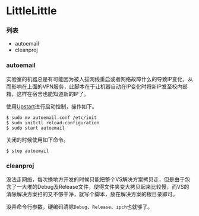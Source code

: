 # LittleLittle

### 列表

- autoemail
- cleanproj

### autoemail
实验室的机器总是有可能因为被人拔网线重启或者网络故障什么的导致IP变化，从而影响在上面的VPN服务，此脚本在于让机器自动在IP变化时将新IP发至校内邮箱，这样在宿舍也能知道新的IP了。

使用[Upstart](http://upstart.ubuntu.com/cookbook)进行启动控制，操作如下。

```
$ sudo mv autoemail.conf /etc/init
$ sudo initctl reload-configuration
$ sudo start autoemail
```

关闭的时候使用如下命令。

```
$ stop autoemail
```

### cleanproj
没法走网络，每次换地方开发的时候只能把整个VS解决方案拷贝走，但是由于包含了一大堆的Debug及Release文件，使得文件夹变大拷贝起来比较慢，而VS的清除解决方案扫的又不够干净，就写个脚本，放在解决方案的根目录即可。

没弄命令行参数，硬编码清除`Debug`、`Release`、`ipch`也就够了。